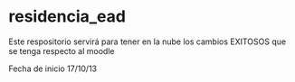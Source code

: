 residencia_ead
==============

Este respositorio servirá para tener en la nube los cambios EXITOSOS que se tenga respecto al moodle

Fecha de inicio 17/10/13
